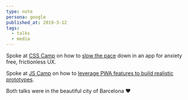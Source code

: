 ```yaml
---
type: note
persona: google
published_at: 2019-3-12
tags: 
  - talks
  - media
---
```


Spoke at [CSS Camp](https://csscamp.tech/2019/) on how to [slow the pace](https://www.youtube.com/watch?v=P11U3tUdk8g&list=PLieKQVH5zPnXeayueJ4hoBmM0tujPLdyn&index=11) 
down in an app for anxiety free, frictionless UX.

Spoke at [JS Camp](https://jscamp.tech/2019/) on how to [leverage PWA features to build realistic prototypes](https://www.youtube.com/watch?v=4EqgQdu_O60&list=PLB17qI-lepyi5DeCsXSj5m1BWKsqU2DSP&index=13).

Both talks were in the beautiful city of Barcelona ❤️